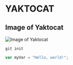 # YAKTOCAT
## Image of Yaktocat

![Image of Yaktocat](https://octodex.github.com/images/yaktocat.png)

``` 
git init
```

``` javascript
var myVar = "Hello, world!";
```
